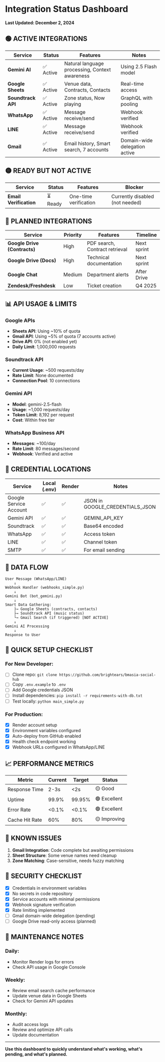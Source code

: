 # Integration Status Dashboard
**Last Updated: December 2, 2024**

## 🟢 ACTIVE INTEGRATIONS

| Service | Status | Features | Notes |
|---------|--------|----------|-------|
| **Gemini AI** | ✅ Active | Natural language processing, Context awareness | Using 2.5 Flash model |
| **Google Sheets** | ✅ Active | Venue data, Contracts, Contacts | Real-time access |
| **Soundtrack API** | ✅ Active | Zone status, Now playing | GraphQL with pooling |
| **WhatsApp** | ✅ Active | Message receive/send | Webhook verified |
| **LINE** | ✅ Active | Message receive/send | Webhook verified |
| **Gmail** | ✅ Active | Email history, Smart search, 7 accounts | Domain-wide delegation active |

## 🟡 READY BUT NOT ACTIVE

| Service | Status | Features | Blocker |
|---------|--------|----------|---------|
| **Email Verification** | ⏳ Ready | One-time verification | Currently disabled (not needed) |

## 🔵 PLANNED INTEGRATIONS

| Service | Priority | Features | Timeline |
|---------|----------|----------|----------|
| **Google Drive (Contracts)** | High | PDF search, Contract retrieval | Next sprint |
| **Google Drive (Docs)** | High | Technical documentation | Next sprint |
| **Google Chat** | Medium | Department alerts | After Drive |
| **Zendesk/Freshdesk** | Low | Ticket creation | Q4 2025 |

## 📊 API USAGE & LIMITS

### Google APIs
- **Sheets API**: Using ~10% of quota
- **Gmail API**: Using ~5% of quota (7 accounts active)
- **Drive API**: 0% (not enabled yet)
- **Daily Limit**: 1,000,000 requests

### Soundtrack API
- **Current Usage**: ~500 requests/day
- **Rate Limit**: None documented
- **Connection Pool**: 10 connections

### Gemini API
- **Model**: gemini-2.5-flash
- **Usage**: ~1,000 requests/day
- **Token Limit**: 8,192 per request
- **Cost**: Within free tier

### WhatsApp Business API
- **Messages**: ~100/day
- **Rate Limit**: 80 messages/second
- **Webhook**: Verified and active

## 🔑 CREDENTIAL LOCATIONS

| Service | Local (.env) | Render | Notes |
|---------|--------------|--------|-------|
| Google Service Account | ✅ | ✅ | JSON in GOOGLE_CREDENTIALS_JSON |
| Gemini API | ✅ | ✅ | GEMINI_API_KEY |
| Soundtrack | ✅ | ✅ | Base64 encoded |
| WhatsApp | ✅ | ✅ | Access token |
| LINE | ✅ | ✅ | Channel token |
| SMTP | ✅ | ✅ | For email sending |

## 🔄 DATA FLOW

```
User Message (WhatsApp/LINE)
    ↓
Webhook Handler (webhooks_simple.py)
    ↓
Gemini Bot (bot_gemini.py)
    ↓
Smart Data Gathering:
    ├→ Google Sheets (contracts, contacts)
    ├→ Soundtrack API (music status)
    └→ Gmail Search (if triggered) [NOT ACTIVE]
    ↓
Gemini AI Processing
    ↓
Response to User
```

## 🚀 QUICK SETUP CHECKLIST

### For New Developer:
- [ ] Clone repo: `git clone https://github.com/brightears/bmasia-social-hub`
- [ ] Copy `.env.example` to `.env`
- [ ] Add Google credentials JSON
- [ ] Install dependencies: `pip install -r requirements-with-db.txt`
- [ ] Test locally: `python main_simple.py`

### For Production:
- [x] Render account setup
- [x] Environment variables configured
- [x] Auto-deploy from GitHub enabled
- [x] Health check endpoint working
- [x] Webhook URLs configured in WhatsApp/LINE

## 📈 PERFORMANCE METRICS

| Metric | Current | Target | Status |
|--------|---------|--------|--------|
| Response Time | 2-3s | <2s | 🟡 Good |
| Uptime | 99.9% | 99.95% | 🟢 Excellent |
| Error Rate | <0.1% | <0.1% | 🟢 Excellent |
| Cache Hit Rate | 60% | 80% | 🟡 Improving |

## 🐛 KNOWN ISSUES

1. **Gmail Integration**: Code complete but awaiting permissions
2. **Sheet Structure**: Some venue names need cleanup
3. **Zone Matching**: Case-sensitive, needs fuzzy matching

## 🔐 SECURITY CHECKLIST

- [x] Credentials in environment variables
- [x] No secrets in code repository
- [x] Service accounts with minimal permissions
- [x] Webhook signature verification
- [x] Rate limiting implemented
- [ ] Gmail domain-wide delegation (pending)
- [ ] Google Drive read-only access (planned)

## 📝 MAINTENANCE NOTES

### Daily:
- Monitor Render logs for errors
- Check API usage in Google Console

### Weekly:
- Review email search cache performance
- Update venue data in Google Sheets
- Check for Gemini API updates

### Monthly:
- Audit access logs
- Review and optimize API calls
- Update documentation

---

**Use this dashboard to quickly understand what's working, what's pending, and what's planned.**